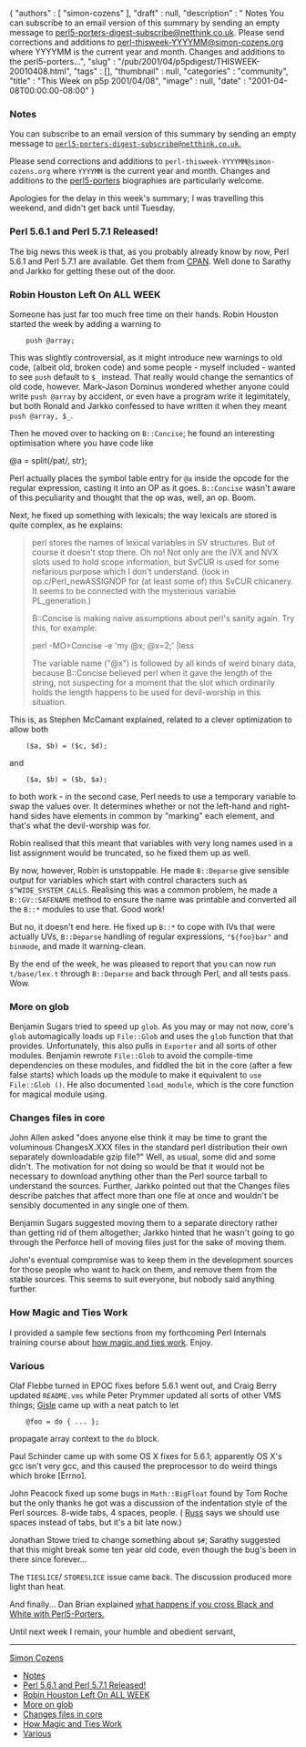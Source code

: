 {
   "authors" : [
      "simon-cozens"
   ],
   "draft" : null,
   "description" : " Notes You can subscribe to an email version of this summary by sending an empty message to perl5-porters-digest-subscribe@netthink.co.uk. Please send corrections and additions to perl-thisweek-YYYYMM@simon-cozens.org where YYYYMM is the current year and month. Changes and additions to the perl5-porters...",
   "slug" : "/pub/2001/04/p5pdigest/THISWEEK-20010408.html",
   "tags" : [],
   "thumbnail" : null,
   "categories" : "community",
   "title" : "This Week on p5p 2001/04/08",
   "image" : null,
   "date" : "2001-04-08T00:00:00-08:00"
}



### <span id="Notes">Notes</span>

You can subscribe to an email version of this summary by sending an empty message to [`perl5-porters-digest-subscribe@netthink.co.uk`.](mailto:perl5-porters-digest-subscribe@netthink.co.uk)

Please send corrections and additions to `perl-thisweek-YYYYMM@simon-cozens.org` where `YYYYMM` is the current year and month. Changes and additions to the [perl5-porters](http://simon-cozens.org/writings/whos-who.html) biographies are particularly welcome.

Apologies for the delay in this week's summary; I was travelling this weekend, and didn't get back until Tuesday.

### <span id="Perl_561_and_Perl_571_Released">Perl 5.6.1 and Perl 5.7.1 Released!</span>

The big news this week is that, as you probably already know by now, Perl 5.6.1 and Perl 5.7.1 are available. Get them from [CPAN](http://www.cpan.org/src/). Well done to Sarathy and Jarkko for getting these out of the door.

### <span id="Robin_Houston_Left_On_ALL_WEEK">Robin Houston Left On ALL WEEK</span>

Someone has just far too much free time on their hands. Robin Houston started the week by adding a warning to

        push @array;

This was slightly controversial, as it might introduce new warnings to old code, (albeit old, broken code) and some people - myself included - wanted to see `push` default to `$_` instead. That really would change the semantics of old code, however. Mark-Jason Dominus wondered whether anyone could write `push @array` by accident, or even have a program write it legimitately, but both Ronald and Jarkko confessed to have written it when they meant `push @array, $_`.

Then he moved over to hacking on `B::Concise`; he found an interesting optimisation where you have code like

@a = split(/pat/, str);

Perl actually places the symbol table entry for `@a` inside the opcode for the regular expression, casting it into an OP as it goes. `B::Concise` wasn't aware of this peculiarity and thought that the op was, well, an op. Boom.

Next, he fixed up something with lexicals; the way lexicals are stored is quite complex, as he explains:

> perl stores the names of lexical variables in SV structures. But of course it doesn't stop there. Oh no! Not only are the IVX and NVX slots used to hold scope information, but SvCUR is used for some nefarious purpose which I don't understand. (look in op.c/Perl\_newASSIGNOP for (at least some of) this SvCUR chicanery. It seems to be connected with the mysterious variable PL\_generation.)
>
> B::Concise is making naive assumptions about perl's sanity again. Try this, for example:
>
> perl -MO=Concise -e 'my @x; @x=2;' |less
>
> The variable name ("@x") is followed by all kinds of weird binary data, because B::Concise believed perl when it gave the length of the string, not suspecting for a moment that the slot which ordinarily holds the length happens to be used for devil-worship in this situation.

This is, as Stephen McCamant explained, related to a clever optimization to allow both

        ($a, $b) = ($c, $d);

and

        ($a, $b) = ($b, $a);

to both work - in the second case, Perl needs to use a temporary variable to swap the values over. It determines whether or not the left-hand and right-hand sides have elements in common by "marking" each element, and that's what the devil-worship was for.

Robin realised that this meant that variables with very long names used in a list assignment would be truncated, so he fixed them up as well.

By now, however, Robin is unstoppable. He made `B::Deparse` give sensible output for variables which start with control characters such as `$^WIDE_SYSTEM_CALLS`. Realising this was a common problem, he made a `B::GV::SAFENAME` method to ensure the name was printable and converted all the `B::*` modules to use that. Good work!

But no, it doesn't end here. He fixed up `B::*` to cope with IVs that were actually UVs, `B::Deparse` handling of regular expressions, `"${foo}bar"` and `binmode`, and made it warning-clean.

By the end of the week, he was pleased to report that you can now run `t/base/lex.t` through `B::Deparse` and back through Perl, and all tests pass. Wow.

### <span id="More_on_glob">More on glob</span>

Benjamin Sugars tried to speed up `glob`. As you may or may not now, core's `glob` automagically loads up `File::Glob` and uses the `glob` function that that provides. Unfortunately, this also pulls in `Exporter` and all sorts of other modules. Benjamin rewrote `File::Glob` to avoid the compile-time dependencies on these modules, and fiddled the bit in the core (after a few false starts) which loads up the module to make it equivalent to `use File::Glob ()`. He also documented `load_module`, which is the core function for magical module using.

### <span id="Changes_files_in_core">Changes files in core</span>

John Allen asked "does anyone else think it may be time to grant the voluminous ChangesX.XXX files in the standard perl distribution their own separately downloadable gzip file?" Well, as usual, some did and some didn't. The motivation for not doing so would be that it would not be necessary to download anything other than the Perl source tarball to understand the sources. Further, Jarkko pointed out that the Changes files describe patches that affect more than one file at once and wouldn't be sensibly documented in any single one of them.

Benjamin Sugars suggested moving them to a separate directory rather than getting rid of them altogether; Jarkko hinted that he wasn't going to go through the Perforce hell of moving files just for the sake of moving them.

John's eventual compromise was to keep them in the development sources for those people who want to hack on them, and remove them from the stable sources. This seems to suit everyone, but nobody said anything further.

### <span id="How_Magic_and_Ties_Work">How Magic and Ties Work</span>

I provided a sample few sections from my forthcoming Perl Internals training course about [how magic and ties work](https://www.nntp.perl.org/group/perl.perl5.porters/2001/-04/msg00238.html). Enjoy.

### <span id="Various">Various</span>

Olaf Flebbe turned in EPOC fixes before 5.6.1 went out, and Craig Berry updated `README.vms` while Peter Prymmer updated all sorts of other VMS things; [Gisle](http://simon-cozens.org/writings/whos-who.html#AAS) came up with a neat patch to let

        @foo = do { ... };

propagate array context to the `do` block.

Paul Schinder came up with some OS X fixes for 5.6.1; apparently OS X's gcc isn't very gcc, and this caused the preprocessor to do weird things which broke \[Errno\].

John Peacock fixed up some bugs in `Math::BigFloat` found by Tom Roche but the only thanks he got was a discussion of the indentation style of the Perl sources. 8-wide tabs, 4 spaces, people. ( [Russ](http://simon-cozens.org/writings/whos-who.html#ALLBERY) says we should use spaces instead of tabs, but it's a bit late now.)

Jonathan Stowe tried to change something about `$#`; Sarathy suggested that this might break some ten year old code, even though the bug's been in there since forever...

The `TIESLICE`/ `STORESLICE` issue came back. The discussion produced more light than heat.

And finally... Dan Brian explained [what happens if you cross Black and White with Perl5-Porters.](https://www.nntp.perl.org/group/perl.perl5.porters/2001/-04/msg00188.html)

Until next week I remain, your humble and obedient servant,

------------------------------------------------------------------------

[Simon Cozens](mailto:simon@brecon.co.uk)
-   [Notes](#Notes)
-   [Perl 5.6.1 and Perl 5.7.1 Released!](#Perl_561_and_Perl_571_Released)
-   [Robin Houston Left On ALL WEEK](#Robin_Houston_Left_On_ALL_WEEK)
-   [More on glob](#More_on_glob)
-   [Changes files in core](#Changes_files_in_core)
-   [How Magic and Ties Work](#How_Magic_and_Ties_Work)
-   [Various](#Various)

